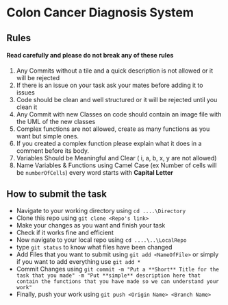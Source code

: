 # Colon Cancer Diagnosis System

## Rules
#### Read carefully and please do not break any of these rules

1. Any Commits without a tile and a quick description is not allowed or it will be rejected
2. If there is an issue on your task ask your mates before adding it to issues
3. Code should be clean and well structured or it will be rejected until you clean it
4. Any Commit with new Classes on code should contain an image file with the UML of the new classes
5. Complex functions are not allowed, create as many functions as you want but simple ones.
6. If you created a complex function please explain what it does in a comment before its body.
7. Variables Should be Meaningful and Clear ( i, a, b, x, y are not allowed) 
8. Name Variables & Functions using Camel Case (ex Number of cells will be `numberOfCells`) every word starts with **Capital Letter**


## How to submit the task

- Navigate to your working directory using `cd ....\Directory`
- Clone this repo using `git clone <Repo's link>`
- Make your changes as you want and finish your task
- Check if it works fine and efficient
- Now navigate to your local repo using `cd ....\..\LocalRepo`
- type `git status` to know what files have been changed
- Add Files that you want to submit using `git add <NameOfFile>` or simply if you want to add everything use `git add *`
- Commit Changes using `git commit -m "Put a **Short** Title for the task that you made" -m "Put **simple** description here that contain the functions that you have made so we can understand your work"`
- Finally, push your work using `git push <Origin Name> <Branch Name>`

